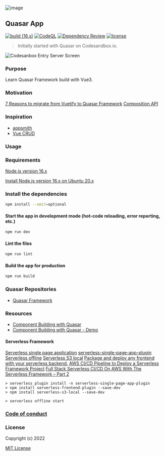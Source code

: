 ![image](https://user-images.githubusercontent.com/3314957/140314572-9c26fc82-76b4-44b7-9f16-795da179195c.png)
## Quasar App
[![build (16.x)](https://github.com/alecsandrapetruescu/quasar2app/actions/workflows/build.yml/badge.svg)](https://github.com/alecsandrapetruescu/quasar2app/actions/workflows/build.yml)
[![CodeQL](https://github.com/alecsandrapetruescu/quasar2app/actions/workflows/codeql.yml/badge.svg)](https://github.com/alecsandrapetruescu/quasar2app/actions/workflows/codeql.yml)
[![Dependency Review](https://github.com/alecsandrapetruescu/quasar2app/actions/workflows/dependency-review.yml/badge.svg)](https://github.com/alecsandrapetruescu/quasar2app/actions/workflows/dependency-review.yml)
[![license](https://img.shields.io/github/license/alecsandrapetruescu/vue3app)](https://github.com/alecsandrapetruescu/vue3app/blob/main/LICENSE)
> Initially started with Quasar on Codesandbox.io.

![Codesanbox Entry Server Screen](https://cdn.quasar.dev/codesandbox/codesandbox-entry.jpg)

### Purpose
Learn Quasar Framework build with Vue3.

### Motivation
[7 Reasons to migrate from Vuetify to Quasar Framework](https://medium.com/@charliegilmanuk/7-reasons-to-migrate-from-vuetify-to-quasar-framework-8ea47358262)
[Composition API](https://v3.vuejs.org/api/composition-api.html)

### Inspiration
- [appsmith](https://www.appsmith.com/)
- [Vue CRUD](https://github.com/what-crud/vue-crud)

### Usage
### Requirements
[Node.js version 16.x](https://nodejs.org/en/about/releases/#releases)

[Install Node.js version 16.x on Ubuntu 20.x](https://gist.github.com/alecsandrapetruescu/9e5d1b02f2a9644b14257c101c8dd332)
### Install the dependencies
```bash
npm install --omit=optional
```

#### Start the app in development mode (hot-code reloading, error reporting, etc.)

```bash
npm run dev
```

#### Lint the files

```bash
npm run lint
```

#### Build the app for production

```bash
npm run build
```

### Quasar Repositories

- [Quasar Framework](https://github.com/quasarframework/quasar)

### Resources

- [Component Building with Quasar](https://medium.com/quasar-framework/component-building-with-quasar-fc101b6730ae)
- [Component Building with Quasar - Demo](https://jsfiddle.net/smolinari/mc2s5pk6/)

#### Serverless Framework
[Serverless single page application](https://github.com/serverless/examples/tree/v3/aws-node-single-page-app-via-cloudfront)
[serverless-single-page-app-plugin](https://github.com/jonathanconway/serverless-single-page-app-plugin)
[Serverless offline](https://www.serverless.com/plugins/serverless-offline)
[Serverless S3 local](https://www.serverless.com/plugins/serverless-frontend-plugin)
[Package and deploy any frontend with your serverless backend.](https://www.serverless.com/plugins/serverless-s3-local)
[AWS CI/CD Pipeline to Deploy a Serverless Framework Project](https://www.serverlessguru.com/blog/aws-ci-cd-pipeline-to-deploy-a-serverless-framework-project)
[Full Stack Serverless CI/CD On AWS With The Serverless Framework – Part 2](https://cevo.com.au/post/full-stack-serverless-ci-cd-on-aws-with-the-serverless-framework-part-2/)
```
> serverless plugin install -n serverless-single-page-app-plugin
> npm install serverless-frontend-plugin --save-dev
> npm install serverless-s3-local --save-dev

> serverless offline start
```

### [Code of conduct](https://javascript-conference.com/code-of-conduct/)

### License

Copyright (c) 2022

[MIT License](http://en.wikipedia.org/wiki/MIT_License)

